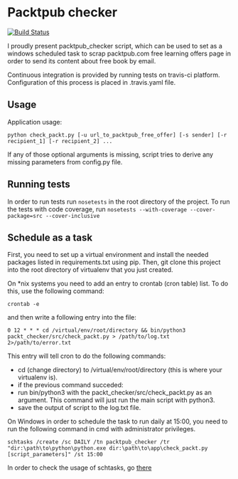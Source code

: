 # Packtpub checker

[![Build Status](https://travis-ci.org/mjarosie/packt_checker.svg?branch=master)](https://travis-ci.org/mjarosie/packt_checker)

I proudly present packtpub_checker script, which can be used to set as a windows scheduled task
to scrap packtpub.com free learning offers page in order to send its content about free book by email.

Continuous integration is provided by running tests on travis-ci platform. Configuration of this process is placed in .travis.yaml file.

## Usage

Application usage:

```python check_packt.py [-u url_to_packtpub_free_offer] [-s sender] [-r recipient_1] [-r recipient_2] ...```

If any of those optional arguments is missing, script tries to derive any missing parameters from config.py file.

## Running tests

In order to run tests run ```nosetests``` in the root directory of the project.
To run the tests with code coverage, run ```nosetests --with-coverage --cover-package=src --cover-inclusive```

## Schedule as a task

First, you need to set up a virtual environment and install the needed packages listed in requirements.txt using pip.
Then, git clone this project into the root directory of virtualenv that you just created.

On *nix systems you need to add an entry to crontab (cron table) list.
To do this, use the following command:

```crontab -e```

and then write a following entry into the file:

```0 12 * * * cd /virtual/env/root/directory && bin/python3 packt_checker/src/check_packt.py > /path/to/log.txt 2>/path/to/error.txt```

This entry will tell cron to do the following commands:
- cd (change directory) to /virtual/env/root/directory (this is where your virtualenv is).
- if the previous command succeded:
- run bin/python3 with the packt_checker/src/check_packt.py as an argument. This command will just run the main script with python3.
- save the output of script to the log.txt file.

On Windows in order to schedule the task to run daily at 15:00, you need to run the following command in cmd with administrator privileges.

```schtasks /create /sc DAILY /tn packtpub_checker /tr "dir:\path\to\python\python.exe dir:\path\to\app\check_packt.py [script_parameters]" /st 15:00```

In order to check the usage of schtasks, go [there](https://technet.microsoft.com/en-us/library/cc725744.aspx)